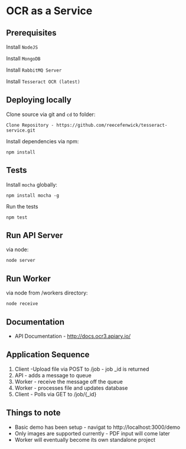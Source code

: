 # OCR as a Service

## Prerequisites

Install `NodeJS`

Install `MongoDB`

Install `RabbitMQ Server`

Install `Tesseract OCR (latest)`


## Deploying locally


Clone source via git and `cd` to folder:

    Clone Repository - https://github.com/reecefenwick/tesseract-service.git


Install dependencies via npm:

    npm install

## Tests

Install `mocha` globally:

    npm install mocha -g
    
Run the tests

    npm test

## Run API Server

via node:

    node server
    
## Run Worker

via node from /workers directory:

    node receive

## Documentation

* API Documentation - http://docs.ocr3.apiary.io/

## Application Sequence

1. Client -Upload file via POST to /job - job _id is returned
2. API - adds a message to queue
3. Worker - receive the message off the queue
4. Worker - processes file and updates database
5. Client - Polls via GET to /job/{_id}

## Things to note

* Basic demo has been setup - navigat to http://localhost:3000/demo
* Only images are supported currently - PDF input will come later
* Worker will eventually become its own standalone project
